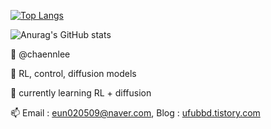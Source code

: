 [![Top Langs](https://github-readme-stats.vercel.app/api/top-langs/?username=chaennlee)](https://github.com/anuraghazra/github-readme-stats) 

![Anurag's GitHub stats](https://github-readme-stats.vercel.app/api?username=chaennlee&hide=contribs,prs&show_icons=true&theme=테마) 
  
  👋 @chaennlee

  
  👀 RL, control, diffusion models

  
  🌱 currently learning RL + diffusion

  
  📫 Email : eun020509@naver.com, Blog : [ufubbd.tistory.com ](https://ufubbd.tistory.com/)

